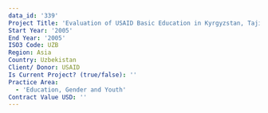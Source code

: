 ```yaml
---
data_id: '339'
Project Title: 'Evaluation of USAID Basic Education in Kyrgyzstan, Tajikistan, and Uzbekistan'
Start Year: '2005'
End Year: '2005'
ISO3 Code: UZB
Region: Asia
Country: Uzbekistan
Client/ Donor: USAID
Is Current Project? (true/false): ''
Practice Area:
  - 'Education, Gender and Youth'
Contract Value USD: ''
---
```

